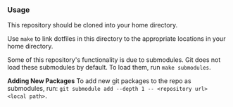 ### Usage

This repository should be cloned into your home directory.

Use `make` to link dotfiles in this directory to the appropriate locations in your home directory.

Some of this repository's functionality is due to submodules. Git does not load these submodules by default. To load them, run `make submodules`.

**Adding New Packages**
To add new git packages to the repo as submodules, run: `git submodule add --depth 1 -- <repository url> <local path>`.
